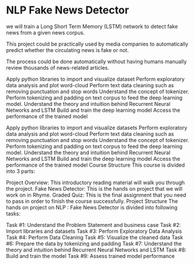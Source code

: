 # NLP Fake News Detector

we will train a Long Short Term Memory (LSTM) network to detect fake news from a given news corpus. 

This project could be practically used by media companies to automatically predict whether the circulating news is fake or not. 

The process could be done automatically without having humans manually review thousands of news-related articles.

Apply python libraries to import and visualize dataset
Perform exploratory data analysis and plot word-cloud
Perform text data cleaning such as removing punctuation and stop words
Understand the concept of tokenizer.
Perform tokenizing and padding on text corpus to feed the deep learning model.
Understand the theory and intuition behind Recurrent Neural Networks and LSTM
Build and train the deep learning model
Access the performance of the trained model

Apply python libraries to import and visualize datasets
Perform exploratory data analysis and plot word-cloud
Perform text data cleaning such as removing punctuation and stop words
Understand the concept of tokenizer.
Perform tokenizing and padding on text corpus to feed the deep learning model.
Understand the theory and intuition behind Recurrent Neural Networks and LSTM
Build and train the deep learning model
Access the performance of the trained model
Course Structure
This course is divided into 3 parts:

Project Overview: This introductory reading material will walk you through the project.
Fake News Detector: This is the hands on project that we will work on in Rhyme.
Graded Quiz: This is the final assignment that you need to pass in order to finish the course successfully.
Project Structure
The hands on project on NLP : Fake News Detector is divided into following tasks:

Task #1: Understand the Problem Statement and business case
Task #2: Import libraries and datasets
Task #3: Perform Exploratory Data Analysis
Task #4: Perform Data Cleaning
Task #5: Visualize the cleaned data
Task #6: Prepare the data by tokenizing and padding
Task #7: Understand the theory and intuition behind Recurrent Neural Networks and LSTM
Task #8: Build and train the model
Task #9: Assess trained model performance

